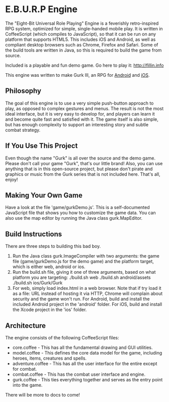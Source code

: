 E.B.U.R.P Engine
================

The "Eight-Bit Universal Role Playing" Engine is a feverishly retro-inspired RPG system, optimized for simple, single-handed mobile play.
It is written in CoffeeScript (which compiles to JavaScript), so that it can be run on any platform that supports HTML5.
This includes iOS and Android, as well as compliant desktop browsers such as Chrome, Firefox and Safari.
Some of the build tools are written in Java, so this is required to build the game from source.

Included is a playable and fun demo game. Go here to play it: http://fillin.info

This engine was written to make Gurk III, an RPG for [Android](http://play.google.com/store/apps/details?id=com.larvalabs.gurk3) and [iOS](http://itunes.apple.com/us/app/gurk-iii-the-8-bit-rpg/id685128493?mt=8).

## Philosophy

The goal of this engine is to use a very simple push-button approach to play, as opposed to complex gestures and menus.
The result is not the most ideal interface, but it is very easy to develop for, and players can learn it and become quite fast and satisfied with it.
The game itself is also simple, but has enough complexity to support an interesting story and subtle combat strategy.

## If You Use This Project

Even though the name "Gurk" is all over the source and the demo game. Please don't call your game "Gurk", that's our little brand!
Also, you can use anything that is in this open-source project, but please don't pirate and graphics or music from the Gurk series that is not included here.
That's all, enjoy!

## Making Your Own Game

Have a look at the file 'game/gurkDemo.js'. This is a self-documented JavaScript file that shows you how to customize the game data.
You can also use the map editor by running the Java class gurk.MapEditor.

## Build Instructions

There are three steps to building this bad boy.
1. Run the Java class gurk.ImageCompiler with two arguments: the game file (game/gurkDemo.js for the demo game) and the platform target, which is either web, android or ios.
2. Run the build.sh file, giving it one of three arguments, based on what platform you are targeting:
    ./build.sh web
    ./build.sh android/assets
    ./build.sh ios/Gurk/Gurk
3. For web, simply load index.html in a web browser. Note that if try load it as a file: URL instead of hosting it via HTTP, Chrome will complain about security and the game won't run. For Android, build and install the included Android project in the 'android' folder. For iOS, build and install the Xcode project in the 'ios' folder.

## Architecture

The engine consists of the following CoffeeScript files: 

* core.coffee - This has all the fundamental drawing and GUI utilities.
* model.coffee - This defines the core data model for the game, including heroes, items, creatures and spells.
* adventure.coffee - This has all the user interface for the entire except for combat.
* combat.coffee - This has the combat user interface and engine.
* gurk.coffee - This ties everything together and serves as the entry point into the game.

There will be more to docs to come!